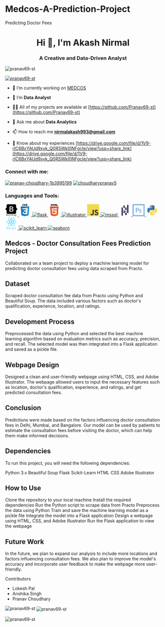 # Medcos-A-Prediction-Project
Predicting Doctor Fees
<h1 align="center">Hi 👋, I'm Akash Nirmal</h1>
<h3 align="center">A Creative and Data-Driven Analyst</h3>

<p align="left"> <img src="https://komarev.com/ghpvc/?username=pranav69-st&label=Profile%20views&color=0e75b6&style=flat" alt="pranav69-st" /> </p>

<p align="left"> <a href="https://github.com/ryo-ma/github-profile-trophy"><img src="https://github-profile-trophy.vercel.app/?username=pranav69-st" alt="pranav69-st" /></a> </p>

- 🔭 I’m currently working on [MEDCOS](https://github.com/Pranav69-st/Medcos-A-Prediction-Project)

- 🌱 I’m  **Data Analyst**

- 👨‍💻 All of my projects are available at [https://github.com/Pranav69-st](https://github.com/Pranav69-st)

- 💬 Ask me about **Data Analytics**

- 📫 How to reach me **nirmalakash993@gmail.com**

- 📄 Know about my experiences [https://drive.google.com/file/d/1V9-rIC6BxYAUd9syk_Q0RSWkI0NFgcIe/view?usp=share_link](https://drive.google.com/file/d/1V9-rIC6BxYAUd9syk_Q0RSWkI0NFgcIe/view?usp=share_link)

<h3 align="left">Connect with me:</h3>
<p align="left">
<a href="https://linkedin.com/in/pranav-choudhary-1b3995199" target="blank"><img align="center" src="https://raw.githubusercontent.com/rahuldkjain/github-profile-readme-generator/master/src/images/icons/Social/linked-in-alt.svg" alt="pranav-choudhary-1b3995199" height="30" width="40" /></a>
<a href="https://www.hackerrank.com/choudharypranav5" target="blank"><img align="center" src="https://raw.githubusercontent.com/rahuldkjain/github-profile-readme-generator/master/src/images/icons/Social/hackerrank.svg" alt="choudharypranav5" height="30" width="40" /></a>
</p>

<h3 align="left">Languages and Tools:</h3>
<p align="left"> <a href="https://getbootstrap.com" target="_blank" rel="noreferrer"> <img src="https://raw.githubusercontent.com/devicons/devicon/master/icons/bootstrap/bootstrap-plain-wordmark.svg" alt="bootstrap" width="40" height="40"/> </a> <a href="https://www.w3schools.com/css/" target="_blank" rel="noreferrer"> <img src="https://raw.githubusercontent.com/devicons/devicon/master/icons/css3/css3-original-wordmark.svg" alt="css3" width="40" height="40"/> </a> <a href="https://flask.palletsprojects.com/" target="_blank" rel="noreferrer"> <img src="https://www.vectorlogo.zone/logos/pocoo_flask/pocoo_flask-icon.svg" alt="flask" width="40" height="40"/> </a> <a href="https://www.w3.org/html/" target="_blank" rel="noreferrer"> <img src="https://raw.githubusercontent.com/devicons/devicon/master/icons/html5/html5-original-wordmark.svg" alt="html5" width="40" height="40"/> </a> <a href="https://www.adobe.com/in/products/illustrator.html" target="_blank" rel="noreferrer"> <img src="https://www.vectorlogo.zone/logos/adobe_illustrator/adobe_illustrator-icon.svg" alt="illustrator" width="40" height="40"/> </a> <a href="https://developer.mozilla.org/en-US/docs/Web/JavaScript" target="_blank" rel="noreferrer"> <img src="https://raw.githubusercontent.com/devicons/devicon/master/icons/javascript/javascript-original.svg" alt="javascript" width="40" height="40"/> </a> <a href="https://www.microsoft.com/en-us/sql-server" target="_blank" rel="noreferrer"> <img src="https://www.svgrepo.com/show/303229/microsoft-sql-server-logo.svg" alt="mssql" width="40" height="40"/> </a> <a href="https://pandas.pydata.org/" target="_blank" rel="noreferrer"> <img src="https://raw.githubusercontent.com/devicons/devicon/2ae2a900d2f041da66e950e4d48052658d850630/icons/pandas/pandas-original.svg" alt="pandas" width="40" height="40"/> </a> <a href="https://www.photoshop.com/en" target="_blank" rel="noreferrer"> <img src="https://raw.githubusercontent.com/devicons/devicon/master/icons/photoshop/photoshop-line.svg" alt="photoshop" width="40" height="40"/> </a> <a href="https://www.python.org" target="_blank" rel="noreferrer"> <img src="https://raw.githubusercontent.com/devicons/devicon/master/icons/python/python-original.svg" alt="python" width="40" height="40"/> </a> <a href="https://reactjs.org/" target="_blank" rel="noreferrer"> <img src="https://raw.githubusercontent.com/devicons/devicon/master/icons/react/react-original-wordmark.svg" alt="react" width="40" height="40"/> </a> <a href="https://scikit-learn.org/" target="_blank" rel="noreferrer"> <img src="https://upload.wikimedia.org/wikipedia/commons/0/05/Scikit_learn_logo_small.svg" alt="scikit_learn" width="40" height="40"/> </a> <a href="https://seaborn.pydata.org/" target="_blank" rel="noreferrer"> <img src="https://seaborn.pydata.org/_images/logo-mark-lightbg.svg" alt="seaborn" width="40" height="40"/> </a> </p>

## Medcos - Doctor Consultation Fees Prediction Project
Collaborated on a team project to deploy a machine learning model for predicting doctor consultation fees using data scraped from Practo.

## Dataset
Scraped doctor consultation fee data from Practo using Python and Beautiful Soup. The data included various factors such as doctor's qualification, experience, location, and ratings.

## Development Process
Preprocessed the data using Python and selected the best machine learning algorithm based on evaluation metrics such as accuracy, precision, and recall. The selected model was then integrated into a Flask application and saved as a pickle file.

## Webpage Design
Designed a clean and user-friendly webpage using HTML, CSS, and Adobe Illustrator. The webpage allowed users to input the necessary features such as location, doctor's qualification, experience, and ratings, and get predicted consultation fees.

## Conclusion
Predictions were made based on the factors influencing doctor consultation fees in Delhi, Mumbai, and Bangalore. Our model can be used by patients to estimate the consultation fees before visiting the doctor, which can help them make informed decisions.

## Dependencies
To run this project, you will need the following dependencies:

Python 3.x
Beautiful Soup
Flask
Scikit-Learn
HTML
CSS
Adobe Illustrator

## How to Use
Clone the repository to your local machine
Install the required dependencies
Run the Python script to scrape data from Practo
Preprocess the data using Python
Train and save the machine learning model as a pickle file
Integrate the model into a Flask application
Design a webpage using HTML, CSS, and Adobe Illustrator
Run the Flask application to view the webpage

## Future Work
In the future, we plan to expand our analysis to include more locations and factors influencing consultation fees. We also plan to improve the model's accuracy and incorporate user feedback to make the webpage more user-friendly.

Contributors
- Lokesh Pal
- Anshika Singh
- Pranav Choudhary


<p><img align="left" src="https://github-readme-stats.vercel.app/api/top-langs?username=pranav69-st&show_icons=true&locale=en&layout=compact" alt="pranav69-st" /></p>

<p>&nbsp;<img align="center" src="https://github-readme-stats.vercel.app/api?username=pranav69-st&show_icons=true&locale=en" alt="pranav69-st" /></p>

<p><img align="center" src="https://github-readme-streak-stats.herokuapp.com/?user=pranav69-st&" alt="pranav69-st" /></p>
